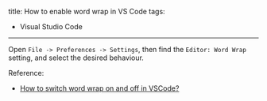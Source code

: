 title: How to enable word wrap in VS Code
tags:
- Visual Studio Code
---

Open `File -> Preferences -> Settings`, then find the `Editor: Word Wrap` setting, and select the desired behaviour.

Reference:

- [How to switch word wrap on and off in VSCode?](https://stackoverflow.com/questions/31025502/how-to-switch-word-wrap-on-and-off-in-vscode)
